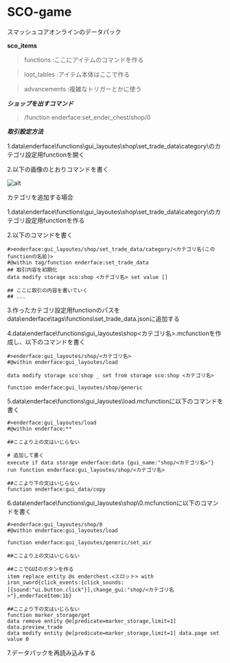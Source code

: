 # SCO-game

スマッシュコアオンラインのデータパック

**sco_items**

> functions
> :ここにアイテムのコマンドを作る

> loot_tables
> :アイテム本体はここで作る

> advancements
> :複雑なトリガーとかに使う

***ショップを出すコマンド***

>/function enderface:set_ender_chest/shop/0

***取引設定方法***

1.data\enderface\functions\gui_layoutes\shop\set_trade_data\category\のカテゴリ設定用functionを開く

2.以下の画像のとおりコマンドを書く

![alt](https://media.discordapp.net/attachments/1099504204407648326/1106398886907613224/image.png?width=936&height=654)

カテゴリを追加する場合

1.data\enderface\functions\gui_layoutes\shop\set_trade_data\category\のカテゴリ設定用functionを作る

2.以下のコマンドを書く

```mcfunction
#>enderface:gui_layoutes/shop/set_trade_data/category/<カテゴリ名(このfunctionの名前)>
#@within tag/function enderface:set_trade_data
## 取引内容を初期化
data modify storage sco:shop <カテゴリ名> set value []

## ここに取引の内容を書いていく
## ...
```

3.作ったカテゴリ設定用functionのパスをdata\enderface\tags\functions\set_trade_data.jsonに追加する

4.data\enderface\functions\gui_layoutes\shop\<カテゴリ名>.mcfunctionを作成し、以下のコマンドを書く

```mcfunction
#>enderface:gui_layoutes/shop/<カテゴリ名>
#@within enderface:gui_layoutes/load

data modify storage sco:shop _ set from storage sco:shop <カテゴリ名>

function enderface:gui_layoutes/shop/generic
```

5.data\enderface\functions\gui_layoutes\load.mcfunctionに以下のコマンドを書く

```mcfunction
#>enderface:gui_layoutes/load
#@within enderface:**

##ここより上の文はいじらない

# 追加して書く
execute if data storage enderface:data {gui_name:"shop/<カテゴリ名>"} run function enderface:gui_layoutes/shop/<カテゴリ名>

##ここより下の文はいじらない
function enderface:gui_data/copy
```

6.data\enderface\functions\gui_layoutes\shop\0.mcfunctionに以下のコマンドを書く

```mcfunction
#>enderface:gui_layoutes/shop/0
#@within enderface:gui_layoutes/load

function enderface:gui_layoutes/generic/set_air

##ここより上の文はいじらない

##ここでGUIのボタンを作る
item replace entity @s enderchest.<スロット> with iron_sword{click_events:{click_sounds:[{sound:"ui.button.click"}],change_gui:"shop/<カテゴリ名>"},enderfaceItem:1b}

##ここより下の文はいじらない
function marker_storage/get
data remove entity @e[predicate=marker_storage,limit=1] data.preview_trade
data modify entity @e[predicate=marker_storage,limit=1] data.page set value 0
```

7.データパックを再読み込みする
